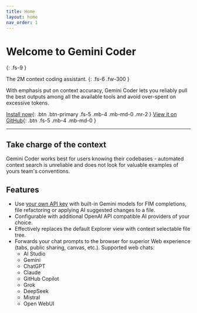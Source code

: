 ```yaml
---
title: Home
layout: home
nav_order: 1
---
```


# Welcome to Gemini Coder
{: .fs-9 }

The 2M context coding assistant. 
{: .fs-6 .fw-300 }

With emphasis put on context accuracy, Gemini Coder lets you reliably pull the best outputs among all the available tools and avoid over-spent on excessive tokens.

[Install now](https://marketplace.visualstudio.com/items?itemName=robertpiosik.gemini-coder){: .btn .btn-primary .fs-5 .mb-4 .mb-md-0 .mr-2 }
[View it on GitHub](https://github.com/robertpiosik/gemini-coder){: .btn .fs-5 .mb-4 .mb-md-0 }

---

## Take charge of the context

Gemini Coder works best for users knowing their codebases - automated context search is unreliable and does not look for valuable examples of yours team's conventions.

## Features

- Use <a href="https://aistudio.google.com/app/apikey" target="_blank">your own API key</a> with built-in Gemini models for FIM completions, file refactoring or applying AI suggested changes to a file.
- Configurable with additional OpenAI API compatible AI providers of your choice.
- Effectively replaces the default Explorer view with context selectable file tree.
- Forwards your chat prompts to the browser for superior Web experience (tabs, public sharing, canvas, etc.). Supported web chats:
  - AI Studio
  - Gemini
  - ChatGPT
  - Claude
  - GitHub Copilot
  - Grok
  - DeepSeek
  - Mistral
  - Open WebUI

